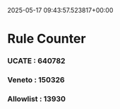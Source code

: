2025-05-17 09:43:57.523817+00:00
# Rule Counter 
 ### UCATE : 640782

 ### Veneto : 150326

 ### Allowlist : 13930